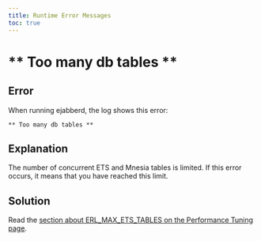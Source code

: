 ```yaml
---
title: Runtime Error Messages
toc: true
---
```


# \*\* Too many db tables \*\*

## Error

When running ejabberd, the log shows this error:

    ** Too many db tables **

## Explanation

The number of concurrent ETS and Mnesia tables is limited. If this
error occurs, it means that you have reached this limit.

## Solution

Read the
[section about ERL_MAX_ETS_TABLES on the Performance Tuning page](https://ejabberd.im/tuning#erl_max_ets_tables).
